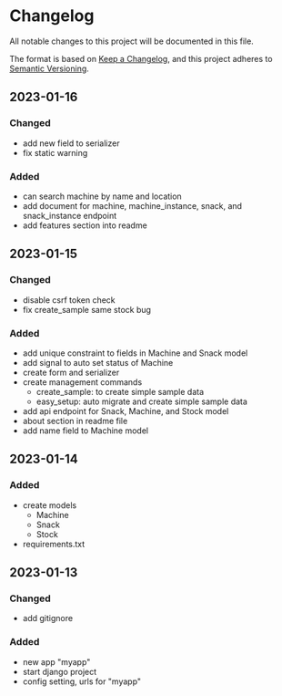 # Changelog

All notable changes to this project will be documented in this file.

The format is based on [Keep a Changelog](https://keepachangelog.com/en/1.0.0/),
and this project adheres to [Semantic Versioning](https://semver.org/spec/v2.0.0.html).


## 2023-01-16

### Changed
- add new field to serializer
- fix static warning

### Added
- can search machine by name and location
- add document for machine, machine_instance, snack, and snack_instance endpoint
- add features section into readme


## 2023-01-15

### Changed
- disable csrf token check
- fix create_sample same stock bug

### Added
- add unique constraint to fields in Machine and Snack model
- add signal to auto set status of Machine
- create form and serializer
- create management commands
    - create_sample: to create simple sample data
    - easy_setup: auto migrate and create simple sample data
- add api endpoint for Snack, Machine, and Stock model
- about section in readme file
- add name field to Machine model


## 2023-01-14

### Added
- create models
    - Machine
    - Snack
    - Stock
- requirements.txt


## 2023-01-13

### Changed
- add gitignore

### Added
- new app "myapp"
- start django project
- config setting, urls for "myapp"